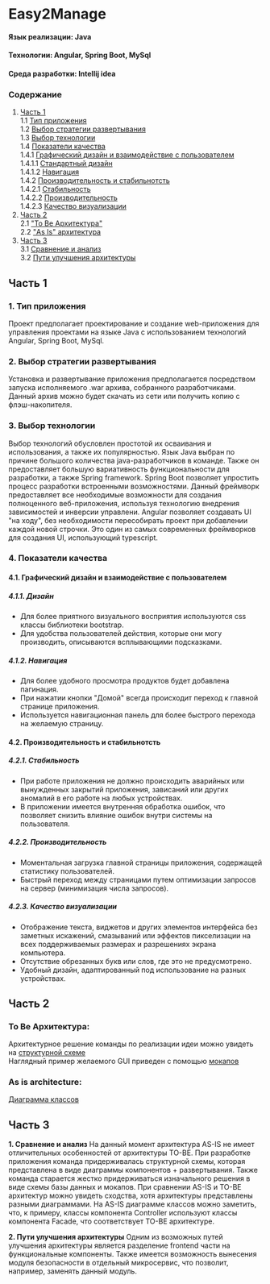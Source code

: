 # Easy2Manage

#### Язык реализации: Java  
#### Технологии: Angular, Spring Boot, MySql 
#### Среда разработки: Intellij idea

### Содержание
1. [Часть 1](#part1) <br>
  1.1 [Тип приложения](#1) <br>
  1.2 [Выбор стратегии развертывания](#2) <br>
  1.3 [Выбор технологии](#3) <br>
  1.4 [Показатели качества](#4) <br>
    	1.4.1 [Графический дизайн и взаимодействие с пользователем](#4.1) <br>
		1.4.1.1 [Стандартный дизайн](#4.1.1) <br>
		1.4.1.2 [Навигация](#4.1.2) <br>
	1.4.2 [Производительность и стабильнотсть](#4.2) <br>
		1.4.2.1 [Стабильность](#4.2.1) <br>
		1.4.2.2 [Производительность](#4.2.2) <br>
		1.4.2.3 [Качество визуализации](#4.2.3) <br>
2. [Часть 2](#part2) <br>
	2.1 ["To Be Архитектура"](#to_be) <br>
  	2.2 ["As Is" архитектура](#as_is) <br>
3. [Часть 3](#part3)   
  3.1 [Сравнение и анализ](#compare_and_analysis)   
  3.2 [Пути улучшения архитектуры](#way_upgrade)  


## Часть 1 <a name="part1"></a>

### 1. Тип приложения <a name="1"></a>
Проект предполагает проектирование и создание web-приложения для управления проектами на языке Java с использованием технологий Angular, Spring Boot, MySql.

### 2. Выбор стратегии развертывания <a name="2"></a>
Установка и развертывание приложения предполагается посредством запуска исполняемого .war архива, собранного разработчиками. Данный архив можно будет скачать из сети или получить копию с флэш-накопителя.

### 3. Выбор технологии <a name="3"></a>
Выбор технологий обусловлен простотой их осваивания и использования, а также их популярностью.
Язык Java выбран по причине большого количества java-разработчиков в команде. Также он предоставляет большую вариативность функциональности для разработки, а также Spring framework. 
Spring Boot позволяет упростить процесс разработки встроенными возможностями. Данный фреймворк предоставляет все необходимые возможности для создания полноценного веб-приложения, используя технологию внедрения зависимостей и инверсии управлени.
Angular позволяет создавать UI "на ходу", без необходимости пересобирать проект при добавлении каждой новой строчки. Это один из самых современных фреймворков для создания UI, использующий typescript. 

### 4. Показатели качества <a name="4"></a>
#### 4.1. Графический дизайн и взаимодействие с пользователем <a name="4.1"></a>
##### 4.1.1. Дизайн <a name="4.1.1"></a>
* Для более приятного визуального восприятия используются css классы библиотеки bootstrap.
* Для удобства пользователей действия, которые они могу производить, описываются всплывающими подсказками. 
##### 4.1.2. Навигация <a name="4.1.2"></a>
* Для более удобного просмотра продуктов будет добавлена пагинация.
* При нажатии кнопки "Домой" всегда происходит переход к главной странице приложения.
* Используется навигационная панель для более быстрого перехода на желаемую страницу.
#### 4.2. Производительность и стабильнотсть <a name="4.3"></a>
##### 4.2.1. Стабильность <a name="4.3.1"></a>
* При работе приложения не должно происходить аварийных или вынужденных закрытий приложения, зависаний или других аномалий в его работе на любых устройствах.
* В приложении имеется внутренняя обработка ошибок, что позволяет снизить влияние ошибок внутри системы на пользователя. 
##### 4.2.2. Производительность <a name="4.3.2"></a>
* Моментальная загрузка главной страницы приложения, содержащей статистику пользователей.
* Быстрый переход между страницами путем оптимизации запросов на сервер (минимизация числа запросов).
##### 4.2.3. Качество визуализации <a name="4.3.3"></a>
* Отображение текста, виджетов и других элементов интерфейса без заметных искажений, смазываний или эффектов пикселизации на всех поддерживаемых размерах и разрешениях экрана компьютера.
* Отсутствие обрезанных букв или слов, где это не предусмотрено.
* Удобный дизайн, адаптированный под использование на разных устройствах.
 
## Часть 2 <a name="part2"/></a>

### To Be Архитектура: <a name="to_be"></a>
Архитектурное решение команды по реализации идеи можно увидеть на [структурной схеме](https://github.com/IlyaMarkevichV/Easy2Manage/blob/master/Documentation/diagrams/structure/%D0%A1%D1%82%D1%80%D1%83%D0%BA%D1%82%D1%83%D1%80%D0%BD%D0%B0%D1%8F%20%D1%81%D1%85%D0%B5%D0%BC%D0%B0.PNG) <br>
Наглядный пример желаемого GUI приведен с помощью [мокапов](https://github.com/IlyaMarkevichV/Easy2Manage/tree/master/Documentation/mockup) <br>
  
### As is architecture:<a name="as_is"/></a>
[Диаграмма классов](https://github.com/IlyaMarkevichV/Easy2Manage/blob/master/Documentation/diagrams/class/class-diagram.jpg)  <br>

## Часть 3 <a name="part3"/></a>

**1. Сравнение и анализ** <a name="compare_and_analysis"/></a>
На данный момент архитектура AS-IS не имеет отличительных особенностей от архитектуры TO-BE. При разработке приложения команда придерживалась структурной схемы, которая представлена в виде диаграммы компонентов + развертывания. Также команда старается жестко придерживаться изначального решения в виде схемы базы данных и мокапов. При сравнении AS-IS и TO-BE архитектур можно увидеть сходства, хотя архитектуры представлены разными диаграммами. На AS-IS диаграмме классов можно заметить, что, к примеру, классы компонента Controller используют классы компонента Facade, что соответствует TO-BE архитектуре.

**2. Пути улучшения архитектуры** <a name="way_upgrade"/></a>
Одним из возможных путей улучшения архитектуры является разделение frontend части на функциональные компоненты. Также имеется возможность вынесения модуля безопасности в отдельный микросервис, что позволит, например, заменять данный модуль. 
